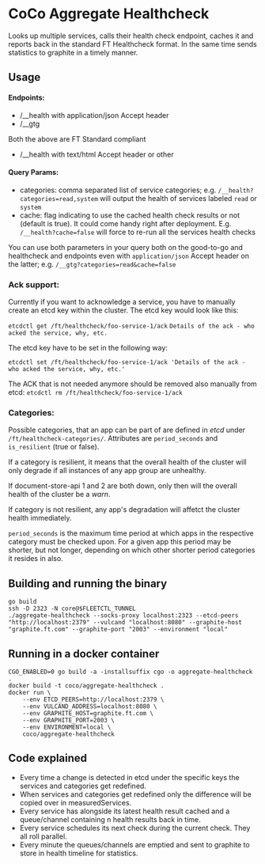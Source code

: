 # CoCo Aggregate Healthcheck

Looks up multiple services, calls their health check endpoint, caches it and reports back in the standard FT Healthcheck format.
In the same time sends statistics to graphite in a timely manner.

## Usage


#### Endpoints:

* /__health with application/json Accept header
* /__gtg

Both the above are FT Standard compliant

* /__health with text/html Accept header or other

#### Query Params:

* categories: comma separated list of service categories; e.g. `/__health?categories=read,system` will output the health of services labeled `read` or `system`
* cache: flag indicating to use the cached health check results or not (default is true). It could come handy right after deployment. E.g. `/__health?cache=false` will force to re-run all the services health checks

You can use both parameters in your query both on the good-to-go and healthcheck and endpoints even with `application/json` Accept header on the latter; e.g. `/__gtg?categories=read&cache=false`

### Ack support:

Currently if you want to acknowledge a service, you have to manually create an etcd key within the cluster. The etcd key would look like this:

`etcdctl get /ft/healthcheck/foo-service-1/ack`
 `Details of the ack - who acked the service, why, etc.`

The etcd key have to be set in the following way:

`etcdctl set /ft/healthcheck/foo-service-1/ack 'Details of the ack - who acked the service, why, etc.'`

The ACK that is not needed anymore should be removed also manually from etcd: `etcdctl rm /ft/healthcheck/foo-service-1/ack`

### Categories:

Possible categories, that an app can be part of are defined in _etcd_ under `/ft/healthcheck-categories/`. Attributes are `period_seconds` and `is_resilient` (true or false).

If a category is resilient, it means that the overall health of the cluster will only degrade if all instances of any app group are unhealthy.

If document-store-api 1 and 2 are both down, only then will the overall health of the cluster be a _warn_.

If category is not resilient, any app's degradation will affetct the cluster health immediately.

`period_seconds` is the maximum time period at which apps in the respective category must be checked upon. For a given app this period may be shorter, but not longer, depending on which other shorter period categories it resides in also.

## Building and running the binary

```
go build
ssh -D 2323 -N core@$FLEETCTL_TUNNEL
./aggregate-healthcheck --socks-proxy localhost:2323 --etcd-peers "http://localhost:2379" --vulcand "localhost:8080" --graphite-host "graphite.ft.com" --graphite-port "2003" --environment "local"
```

## Running in a docker container

```
CGO_ENABLED=0 go build -a -installsuffix cgo -o aggregate-healthcheck .
docker build -t coco/aggregate-healthcheck .
docker run \
    --env ETCD_PEERS=http://localhost:2379 \
    --env VULCAND_ADDRESS=localhost:8080 \
	--env GRAPHITE_HOST=graphite.ft.com \
	--env GRAPHITE_PORT=2003 \
	--env ENVIRONMENT=local \
    coco/aggregate-healthcheck
```

## Code explained

* Every time a change is detected in etcd under the specific keys the services and categories get redefined.
* When services and categories get redefined only the difference will be copied over in measuredServices.
* Every service has alongside its latest health result cached and a queue/channel containing n health results back in time.
* Every service schedules its next check during the current check. They all roll parallel.
* Every minute the queues/channels are emptied and sent to graphite to store in health timeline for statistics.
